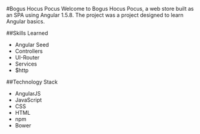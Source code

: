 #Bogus Hocus Pocus
Welcome to Bogus Hocus Pocus, a web store built as an SPA using Angular 1.5.8.  The project was a project designed to learn Angular basics.

##Skills Learned
- Angular Seed
- Controllers
- UI-Router
- Services
- $http

##Technology Stack
- AngularJS
- JavaScript
- CSS
- HTML
- npm
- Bower
